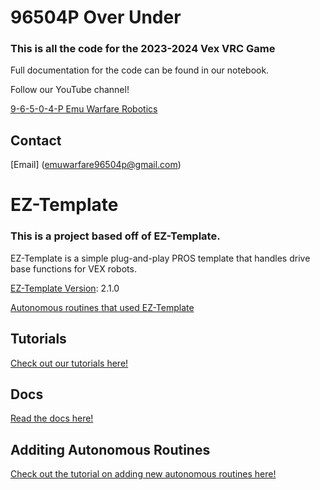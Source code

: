 # 96504P Over Under
### This is all the code for the 2023-2024 Vex VRC Game  

Full documentation for the code can be found in our notebook.

Follow our YouTube channel!

[9-6-5-0-4-P Emu Warfare Robotics](https://www.youtube.com/channel/UC_TopZNv9Jb771qo_ST6W6Q)   

## Contact

[Email] (emuwarfare96504p@gmail.com)

# EZ-Template
### This is a project based off of EZ-Template.  

EZ-Template is a simple plug-and-play PROS template that handles drive base functions for VEX robots.  

[EZ-Template Version](https://github.com/EZ-Robotics/EZ-Template): 2.1.0   

[Autonomous routines that used EZ-Template](https://photos.app.goo.gl/yRwuvmq7hDoM4f6EA)

## Tutorials
[Check out our tutorials here!](https://ez-robotics.github.io/EZ-Template/tutorials)

## Docs
[Read the docs here!](https://ez-robotics.github.io/EZ-Template/docs)

## Additing Autonomous Routines
[Check out the tutorial on adding new autonomous routines here!](https://ez-robotics.github.io/EZ-Template/docs/Tutorials/autons.html)

